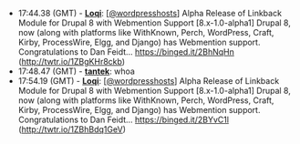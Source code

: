 * <a id="17:44.38">17:44.38 (GMT)</a> - __[Loqi](https://github.com/Loqi)__: [<a href="https://twitter.com/wordpresshosts">@wordpresshosts</a>] Alpha Release of Linkback Module for Drupal 8 with Webmention Support [8.x-1.0-alpha1] Drupal 8, now (along with platforms like WithKnown, Perch, WordPress, Craft, Kirby, ProcessWire, Elgg, and Django) has Webmention support. Congratulations to Dan Feidt… https://binged.it/2BhNqHn (http://twtr.io/1ZBgKHr8ckb)
* <a id="17:48.47">17:48.47 (GMT)</a> - __[tantek](https://github.com/tantek)__: whoa
* <a id="17:54.19">17:54.19 (GMT)</a> - __[Loqi](https://github.com/Loqi)__: [<a href="https://twitter.com/wordpresshosts">@wordpresshosts</a>] Alpha Release of Linkback Module for Drupal 8 with Webmention Support [8.x-1.0-alpha1] Drupal 8, now (along with platforms like WithKnown, Perch, WordPress, Craft, Kirby, ProcessWire, Elgg, and Django) has Webmention support. Congratulations to Dan Feidt… https://binged.it/2BYvC1l (http://twtr.io/1ZBhBdq1GeV)
